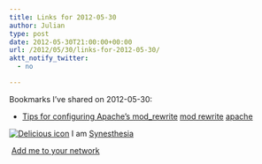 ```yaml
---
title: Links for 2012-05-30
author: Julian
type: post
date: 2012-05-30T21:00:00+00:00
url: /2012/05/30/links-for-2012-05-30/
aktt_notify_twitter:
  - no

---
```

Bookmarks I&#8217;ve shared on 2012-05-30:

  * [Tips for configuring Apache&#8217;s mod_rewrite][1] 
    [mod rewrite][2] [apache][3] </li> </ul> 
    
    <p class="deliciouslink">
      <a href="https://del.icio.us/synesthesia" title="See all my bookmarks on del.icio.us"><img src="https://www.synesthesia.co.uk/images/deliciousicon.jpg" alt="Delicious icon" /></a>&nbsp;I am <a href="https://del.icio.us/synesthesia" title="See all my bookmarks on del.icio.us">Synesthesia</a>
    </p>
    
    <p class="deliciouslink">
      <a href="https://del.icio.us/network?add=synesthesia" title="Add me to your del.icio.us network"><img src="https://www.synesthesia.co.uk/images/add.gif" alt="" /></a>&nbsp;<a href="https://del.icio.us/network?add=synesthesia" title="Add me to your del.icio.us network">Add me to your network</a>
    </p>

 [1]: https://xinsight.ca/blog/tips-for-configuring-apaches-mod_rewrite/
 [2]: https://www.delicious.com/synesthesia/mod+rewrite
 [3]: https://www.delicious.com/synesthesia/apache